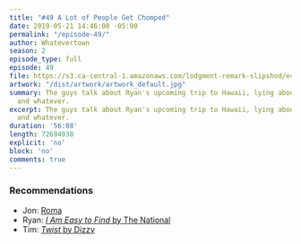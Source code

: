 ```yaml
---
title: "#49 A Lot of People Get Chomped"
date: 2019-05-21 14:46:00 -05:00
permalink: "/episode-49/"
author: Whatevertown
season: 2
episode_type: full
episode: 49
file: https://s3.ca-central-1.amazonaws.com/lodgment-remark-slipshod/e49.mp3
artwork: "/dist/artwork/artwork_default.jpg"
summary: The guys talk about Ryan's upcoming trip to Hawaii, lying about seeing movies,
  and whatever.
excerpt: The guys talk about Ryan's upcoming trip to Hawaii, lying about seeing movies,
  and whatever.
duration: '56:08'
length: 72694938
explicit: 'no'
block: 'no'
comments: true
---
```


### Recommendations
- Jon: [Roma](https://letterboxd.com/film/roma-2018/)
- Ryan: [*I Am Easy to Find* by The National](https://iameasytofind.com/watch/)
- Tim: [*Twist* by Dizzy](https://open.spotify.com/track/0EOnXbxay2vVcw3WxTFbC7?si=OhCbjPhRRXai-20poAcoeQ)
